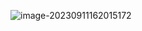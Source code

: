 ![image-20230911162015172](C:/Users/11608/AppData/Roaming/Typora/typora-user-images/image-20230911162015172.png)
